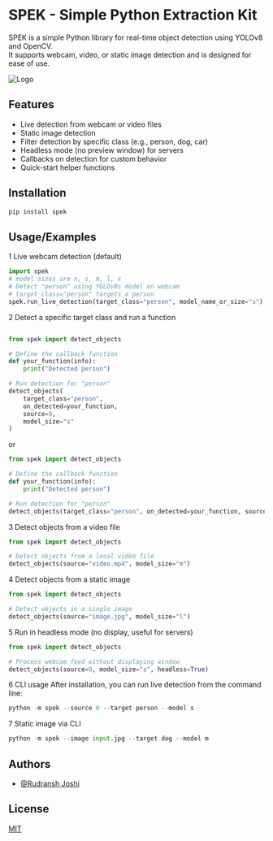 
# SPEK - Simple Python Extraction Kit

SPEK is a simple Python library for real-time object detection using YOLOv8 and OpenCV.  
It supports webcam, video, or static image detection and is designed for ease of use.



![Logo](https://i.postimg.cc/QM0H7jNt/LOGO-COPY.png)


## Features

- Live detection from webcam or video files
- Static image detection
- Filter detection by specific class (e.g., person, dog, car)
- Headless mode (no preview window) for servers
- Callbacks on detection for custom behavior
- Quick-start helper functions


## Installation



```python
pip install spek
```
    
## Usage/Examples

1 Live webcam detection (default) 
```python
import spek
# model sizes are n, s, m, l, x
# Detect "person" using YOLOv8s model on webcam
# target_class="person" targets a person
spek.run_live_detection(target_class="person", model_name_or_size="s")

```

2 Detect a specific target class and run a function
```python

from spek import detect_objects

# Define the callback function
def your_function(info):
    print("Detected person")

# Run detection for "person"
detect_objects(
    target_class="person",
    on_detected=your_function,
    source=0,
    model_size="s"
)
```
or 
```python
from spek import detect_objects

# Define the callback function
def your_function(info):
    print("Detected person")

# Run detection for "person"
detect_objects(target_class="person", on_detected=your_function, source=0, model_size="s")
```


3 Detect objects from a video file
```python
from spek import detect_objects

# Detect objects from a local video file
detect_objects(source="video.mp4", model_size="m")
 ```

4 Detect objects from a static image
```python
from spek import detect_objects

# Detect objects in a single image
detect_objects(source="image.jpg", model_size="l")
```


5 Run in headless mode (no display, useful for servers)
```python
from spek import detect_objects

# Process webcam feed without displaying window
detect_objects(source=0, model_size="s", headless=True)
```

6 CLI usage
After installation, you can run live detection from the command line:
```python
python -m spek --source 0 --target person --model s
```


7 Static image via CLI
```python
python -m spek --image input.jpg --target dog --model m
```
## Authors

- [@Rudransh Joshi](https://rudransh.kafalfpc.com/)


## License

[MIT](https://choosealicense.com/licenses/mit/)

